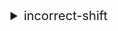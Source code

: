 <details>
<summary style='font-size: 20px;'>incorrect-shift</summary>
<div markdown='1'>

### Detect Results

| Detector | Impact | Confidence | Info |
|:---:|:---:|:---:|:---:|
| incorrect-shift | <span style='color:lightcoral'> High </span> | <span style='color:lightcoral'> High </span> |  `Bar.f()` 함수는 잘못된 shift 연산을 포함하고 있습니다. `a = 8 >>' a` |||


### Vulnerabiltiy in code:

```solidity
line 13:     function f() internal pure returns (uint a) {

```
 ---

 ```solidity
line 15:             a := sar(a, 8)

```
 ---

 
어셈블리 함수에서 shift 연산을 사용할 때, 파라미터의 순서가 잘못된 경우를 검사합니다.
    

### Exploit scenario:


```solidity
contract C {
    function f() internal returns (uint a) {
        assembly {
            a := shr(a, 8)
        }
    }
}
```
`shr(a, 8)`: 변수 a의 비트를 오른쪽으로 8개만큼 시프트합니다. 즉, a의 값을 8비트 오른쪽으로 이동시킵니다.
`shr(8, a)`: 숫자 8을 변수 a의 비트 수만큼 오른쪽으로 시프트합니다. 따라서 a 변수가 어떤 값이든 안전하게 8 비트만큼 오른쪽으로 시프트됩니다.
    
`shl(a, 8)`: a 변수가 시프트됩니다. a 변수의 값과 비트 길이에 따라 결과가 달라질 수 있습니다. 만약 a가 충분히 큰 값을 갖고 있어서 왼쪽 시프트로 인해 비트 길이가 넘어가는 경우, 예상치 못한 값이 발생할 수 있습니다.
`shl(8, a)`: 8이 고정된 값을 시프트하는 것이므로 시프트 연산의 결과는 a 변수의 값에만 의존합니다. 따라서 a 변수가 어떤 값이든 안전하게 8 비트만큼 왼쪽으로 시프트됩니다.

`sar(a, 8)`: 변수 a의 비트를 오른쪽으로 이동시키므로 a의 현재 값에 따라 결과가 달라집니다. 
`sar(8, a)`: 항상 상수 8의 비트 이동 연산을 수행하므로 a의 현재 값에 영향을 받지 않습니다. 따라서 예측 가능하고 일관된 결과를 얻을 수 있습니다.


### Recommendation:


보통은 `sar(8, a)`, `shl(8, a)`, `shr(8, a)`가 더 예측 가능하고 안전한 방법일 수 있습니다. 하지만 실제 상황과 사용하는 데이터에 따라서 다른 방식이 더 적합할 수 있습니다. 이러한 결정은 프로그램의 요구 사항과 목적에 따라 다르므로 주의 깊게 검토하고 적절한 방법을 선택해야 합니다.
또한, solidity yul code는 Overflow/Underflow를 검사하지 않으므로, 이러한 케이스를 고려하여 코드를 작성해야 합니다.
    

### Reference:


- https://ethereum.stackexchange.com/questions/127538/right-shift-not-working-in-inline-assembly
- https://docs.soliditylang.org/en/v0.8.23/types.html#value-types:~:text=Before%20version%200.5.0%20a%20right%20shift%20x%20%3E%3E%20y%20for%20negative%20x%20was%20equivalent%20to%20the%20mathematical%20expression%20x%20/%202**y%20rounded%20towards%20zero%2C%20i.e.%2C%20right%20shifts%20used%20rounding%20up%20(towards%20zero)%20instead%20of%20rounding%20down%20(towards%20negative%20infinity).
- https://docs.soliditylang.org/en/v0.8.23/types.html#value-types:~:text=Overflow%20checks%20are%20never%20performed%20for%20shift%20operations%20as%20they%20are%20done%20for%20arithmetic%20operations.%20Instead%2C%20the%20result%20is%20always%20truncated.    
    

</details>

